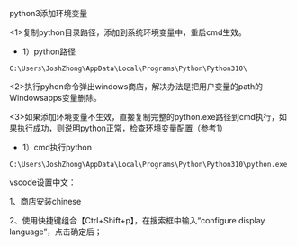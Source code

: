 python3添加环境变量



<1>复制python目录路径，添加到系统环境变量中，重启cmd生效。

- 1）python路径

```
C:\Users\JoshZhong\AppData\Local\Programs\Python\Python310\
```



<2>执行pyhon命令弹出windows商店，解决办法是把用户变量的path的Windowsapps变量删除。



<3>如果添加环境变量不生效，直接复制完整的python.exe路径到cmd执行，如果执行成功，则说明python正常，检查环境变量配置（参考1）



- 1）cmd执行python

```
C:\Users\JoshZhong\AppData\Local\Programs\Python\Python310\python.exe
```





vscode设置中文：

1、商店安装chinese

2、使用快捷键组合【Ctrl+Shift+p】，在搜索框中输入“configure display language”，点击确定后；
